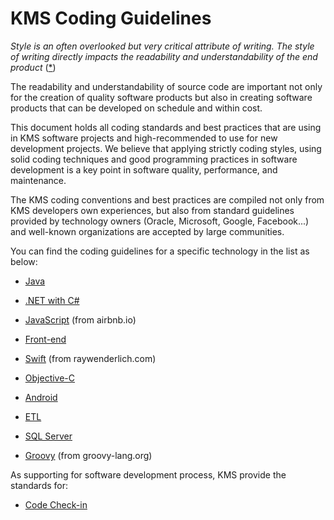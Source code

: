 # KMS Coding Guidelines

_Style is an often overlooked but very critical attribute of writing. The style of writing directly impacts the readability and understandability of the end product_ ([*](http://www.adaic.org/resources/add_content/docs/95style/95style.pdf))

The readability and understandability of source code are important not only for the creation of quality software products but also in creating software products that can be developed on schedule and within cost.

This document holds all coding standards and best practices that are using in KMS software projects and high-recommended to use for new development projects. We believe that applying strictly coding styles, using solid coding techniques and good programming practices in software development is a key point in software quality, performance, and maintenance.

The KMS coding conventions and best practices are compiled not only from KMS developers own experiences, but also from standard guidelines provided by technology owners (Oracle, Microsoft, Google, Facebook...) and well-known organizations are accepted by large communities.

You can find the coding guidelines for a specific technology in the list as below:

* [Java](java.md)
* [.NET with C#](dotnet.md)
* [JavaScript](https://github.com/airbnb/javascript/blob/master/README.md) (from airbnb.io)
* [Front-end](front-end.md)
* [Swift](https://github.com/raywenderlich/swift-style-guide) (from raywenderlich.com)
* [Objective-C](objective-c.md)
* [Android](android.md)
* [ETL](etl/README.md)
* [SQL Server](sql-server.md)

* [Groovy](http://groovy-lang.org/style-guide.html) (from groovy-lang.org)

As supporting for software development process, KMS provide the standards for:

* [Code Check-in](code-checkin.md)
